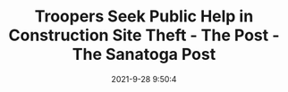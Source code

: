 ---
"title": "Troopers Seek Public Help in Construction Site Theft - The Post - The Sanatoga Post"
"date": "2021-9-28 9:50:4"
"feed_name": "GOOGLENEWSCONSTRUCTION"
"feed_website": "https://news.google.com/search?q=construction%2Bincident&hl=en-US&gl=US&ceid=US:en"
"feed_rss": "https://news.google.com/rss/search?q=construction%2Bincident&hl=en-US&gl=US&ceid=US:en"
"link": "https://sanatogapost.com/2021/09/28/construction-site-alleged-theft-salford/"
"source": "{'href': 'https://sanatogapost.com', 'title': 'The Sanatoga Post'}"
"file": "_posts/2021-1-1-54194fb53b84c1dc4f1d32a028ab54e4accd1896.md"
"accident": "0"
"drilling": "0"
"dead": "0"
"injured": "0"
"arrested": "0"
"where": "unknown site"
"place": "unknown place"
---